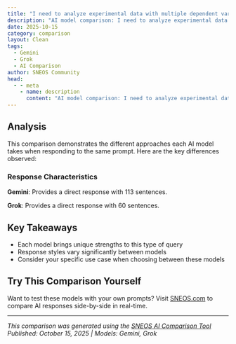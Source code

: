 ```yaml
---
title: "I need to analyze experimental data with multiple dependent variables (MANOVA). Help me: 1) Understand when MANOVA is appropriate vs multiple ANOVAs"
description: "AI model comparison: I need to analyze experimental data with multiple dependent variables (MANOVA). Help me: 1) Understa..."
date: 2025-10-15
category: comparison
layout: Clean
tags:
  - Gemini
  - Grok
  - AI Comparison
author: SNEOS Community
head:
  - - meta
    - name: description
      content: "AI model comparison: I need to analyze experimental data with multiple dependent variables (MANOVA). Help me: 1) Understand when MANOVA is ap..."
---
```


<ChatComparison
  title="I need to analyze experimental data with multiple dependent variables (MANOVA). Help me: 1) Understand when MANOVA is appropriate vs multiple ANOVAs"
  prompt="I need to analyze experimental data with multiple dependent variables (MANOVA). Help me: 1) Understand when MANOVA is appropriate vs multiple ANOVAs"
  :responses='{"Gemini": "You\u0027re asking a fundamental and crucial question when dealing with multiple dependent variables! The choice between MANOVA and multiple ANOVAs significantly impacts your statistical inferences and the validity of your conclusions.\n\nLet\u0027s break it down.\n\n---\n\n## 1. MANOVA vs. Multiple ANOVAs: When to Use Which\n\nThe core difference lies in how they handle the relationships *among* your dependent variables (DVs).\n\n### The Problem with Multiple ANOVAs\n\nImagine you have an independent variable (IV) and three dependent variables (DV1, DV2, DV3). If you run three separate ANOVAs (one for IV vs. DV1, one for IV vs. DV2, and one for IV vs. DV3), you encounter a few key issues:\n\n1.  **Inflated Type I Error Rate (Family-Wise Error Rate):** This is the biggest statistical problem.\n    *   For *each* individual ANOVA, you set an alpha level (e.g., $\\alpha = 0.05$). This means there\u0027s a 5% chance of incorrectly rejecting the null hypothesis (finding a significant effect when there isn\u0027t one).\n    *   When you run multiple tests on the same data set, the probability of making *at least one* Type I error across all tests increases dramatically.\n    *   **Example:** If you run 3 independent ANOVAs, and each has a 5% chance of Type I error, your family-wise error rate could be approximately $1 - (1 - \\alpha)^k$, where k is the number of tests. For 3 tests at $\\alpha=0.05$, this is $1 - (0.95)^3 \\approx 1 - 0.857 = 0.143$, or about 14.3%! If you run 10 tests, it jumps to over 40%. This means you\u0027re much more likely to find a \u0022significant\u0022 result purely by chance.\n\n2.  **Ignores Intercorrelations Among DVs:** Separate ANOVAs treat each DV in isolation. However, in most real-world scenarios, if you\u0027re measuring multiple DVs in the same experiment, they are likely to be related or correlated (e.g., different measures of performance, different physiological responses to a stimulus). Multiple ANOVAs fail to account for these relationships, potentially missing a more complex, \u0022multivariate\u0022 effect of your IV on the *combination* of DVs.\n\n3.  **Loss of Power for Multivariate Effects:** An IV might have a subtle but consistent effect across *several* DVs that, when considered together, forms a significant pattern, even if the effect on any single DV isn\u0027t strong enough to be detected individually. Multiple ANOVAs won\u0027t detect this combined effect.\n\n### What MANOVA Does\n\n**Multivariate Analysis of Variance (MANOVA)** addresses these issues by:\n\n1.  **Testing the Combined Effect:** Instead of analyzing each DV separately, MANOVA tests whether your independent variables (IVs) have a statistically significant effect on a *linear combination* of your dependent variables. It creates a new composite variable that optimally differentiates the groups (or shows the strongest relationship with the IVs).\n    *   Think of it like drawing an ellipse or cloud of data points for each group in a multi-dimensional space (one dimension per DV). MANOVA asks: \u0022Are these clouds of data significantly separated or different?\u0022\n\n2.  **Controlling Type I Error Rate:** By performing a single, overall multivariate test, MANOVA maintains the family-wise Type I error rate at your chosen alpha level (e.g., 0.05) for the *entire set* of DVs. If this overall test is significant, *then* you can proceed to examine individual DVs.\n\n3.  **Accounting for Intercorrelations:** MANOVA explicitly considers the correlations among your DVs. This is its most powerful feature. It understands that DV1, DV2, and DV3 aren\u0027t just separate entities but form a system of responses.\n\n### When is MANOVA Appropriate? (Go MANOVA!)\n\nYou should consider MANOVA when:\n\n1.  **You have Multiple DVs that are Conceptually Related or Expected to be Correlated:**\n    *   **Example 1:** Studying the effect of a new drug on blood pressure, heart rate, and cholesterol levels. These physiological measures are likely to be correlated.\n    *   **Example 2:** Investigating a new teaching method\u0027s impact on test scores, homework completion rates, and classroom participation. These are all facets of academic performance.\n    *   **Example 3:** Examining the effect of different types of therapy on measures of depression, anxiety, and social functioning.\n    *   *The key here is that you\u0027re interested in the IV\u0027s effect on the **overall pattern** of responses across these DVs.*\n\n2.  **You want to Control the Family-Wise Type I Error Rate:** Your primary goal is to make a single, statistically sound statement about whether your IVs affect *any* of your DVs, taken together.\n\n3.  **You suspect the IV\u0027s effect is Multivariate:** The IV might not have a strong effect on any single DV in isolation, but it creates a significant pattern or shift across the DVs when considered simultaneously.\n\n4.  **You have a Sufficient Sample Size:** MANOVA can be sensitive to small sample sizes, especially with many DVs. A common rule of thumb is that your sample size in the smallest group should be greater than the number of DVs.\n\n### When are Multiple ANOVAs (or other univariate tests) Appropriate? (Stay Univariate!)\n\nYou might stick with multiple univariate ANOVAs (or other tests like t-tests) when:\n\n1.  **Your DVs are Truly Independent and Conceptually Unrelated:**\n    *   **Example:** You measure the effect of a new diet on weight loss AND also on hair growth. While both are physiological outcomes, they might not be directly related in a way that suggests a combined \u0022body health\u0022 measure in the context of this diet. Your research questions are truly distinct: \u0022Does the diet affect weight loss?\u0022 and \u0022Does the diet affect hair growth?\u0022\n    *   *Here, you\u0027re *not* interested in an overall pattern, but specific effects on specific, isolated outcomes.*\n\n2.  **Your Primary Research Questions Focus on Individual DVs:** You have distinct, *a priori* hypotheses for each DV, and you\u0027re not interested in an overall multivariate effect.\n    *   Even in this case, you **MUST** apply adjustments to your alpha level for each individual test to control the family-wise error rate (e.g., Bonferroni correction, Holm\u0027s sequential Bonferroni, FDR correction). Without such adjustments, your conclusions will be highly susceptible to Type I error.\n\n3.  **MANOVA Assumptions are Severely Violated and Cannot Be Met:** MANOVA has stricter assumptions than ANOVA (e.g., multivariate normality, homogeneity of variance-covariance matrices). If these are violated beyond repair (e.g., through transformations), and your sample size is too small for robustness, you might be forced to use univariate tests. However, this is usually a last resort, and you still need to address the Type I error problem.\n\n4.  **Simplicity of Interpretation is Paramount:** Univariate ANOVA results are generally easier to interpret directly than MANOVA results, which often require follow-up analyses (see below).\n\n### Workflow with MANOVA\n\nIf you choose MANOVA, here\u0027s a typical workflow:\n\n1.  **Check Assumptions:** Ensure your data meets MANOVA assumptions (multivariate normality, homogeneity of variance-covariance matrices, absence of multicollinearity among DVs, independence of observations).\n2.  **Run MANOVA:** Perform the overall MANOVA test.\n3.  **Interpret Overall MANOVA Result:**\n    *   **If the overall MANOVA is NOT significant:** Generally, you stop here. You conclude that your IVs do not have a significant effect on the *combination* of your DVs. You should generally *not* proceed to run individual ANOVAs on each DV, as this would be \u0022fishing\u0022 for significance after the overall test indicated no effect (and reintroduce the Type I error problem).\n    *   **If the overall MANOVA IS significant:** This tells you that your IVs *do* have a significant effect on the linear combination of your DVs. Great! Now you know there\u0027s *something* going on.\n4.  **Follow-Up Analyses (Post-Hoc Tests):** Since MANOVA only tells you *that* there\u0027s an effect on the combined DVs, but not *which* DVs are affected or *how*, you need further steps:\n    *   **Univariate ANOVAs with Alpha Adjustment:** Run separate ANOVAs for each DV, but **adjust your alpha level** (e.g., using Bonferroni correction: $\\alpha_{new} = \\alpha_{original} / \\text{number of DVs}$). This helps control Type I error for these follow-up tests.\n    *   **Discriminant Function Analysis (DFA):** This statistical technique can help you understand *how* the DVs contribute to the significant multivariate difference, showing which DVs (or combinations of DVs) best differentiate your groups.\n    *   **Planned Comparisons:** If you have specific *a priori* hypotheses about which DVs are affected, you might proceed directly to these specific univariate tests (again, with appropriate alpha adjustment).\n\n---\n\n**In summary:**\n\n*   **Choose MANOVA** when your multiple DVs are conceptually related, potentially correlated, and you want to control the overall Type I error rate while examining the effect of your IVs on the *system* of DVs.\n*   **Choose Multiple ANOVAs (with alpha adjustment!)** only when your DVs are truly independent, conceptually distinct, and your research questions are strictly about individual effects, or if MANOVA assumptions cannot be met.\n\nMANOVA is generally the preferred approach when you have multiple, related DVs because it provides a more robust and statistically sound test of your independent variable\u0027s effect.", "Grok": "### Understanding MANOVA vs. Multiple ANOVAs\n\nMANOVA (Multivariate Analysis of Variance) is a statistical technique used to test for differences between groups across *multiple* dependent variables (DVs) simultaneously, while controlling for the correlations between those DVs. It\u0027s an extension of ANOVA (Analysis of Variance), which handles a single DV. Below, I\u0027ll explain when each is appropriate, with key considerations for your experimental data analysis.\n\n#### When to Use MANOVA\nMANOVA is ideal when:\n- **You have multiple correlated dependent variables**: If your DVs measure related aspects of the same underlying construct (e.g., in a psychology experiment, measuring both anxiety levels and heart rate as outcomes of a stress treatment), MANOVA accounts for their intercorrelations. This provides a more holistic test of group differences, reducing the risk of inflated errors.\n- **You\u0027re testing multivariate hypotheses**: You want to know if an independent variable (e.g., treatment group) affects the *overall pattern* of DVs, not just individually. For example, in an agricultural experiment with crop yield, plant height, and nutrient uptake as DVs, MANOVA checks if fertilizers impact the combined outcomes.\n- **Sample size and power considerations**: You have sufficient data (typically n \u003E 30-50 per group, depending on the number of DVs) to handle the multivariate complexity. It also helps when DVs violate univariate ANOVA assumptions (e.g., non-normality) but the multivariate setup meets them.\n- **Follow-up if significant**: If MANOVA is significant, you can run univariate ANOVAs on individual DVs (with adjustments like Bonferroni) to pinpoint which ones differ.\n\n**Advantages over multiple ANOVAs**:\n- Controls Type I error (false positives) across the entire set of DVs, as it doesn\u0027t treat them independently.\n- More statistical power and efficiency when DVs are correlated.\n- Provides multivariate effect sizes (e.g., Pillai\u0027s trace, Wilks\u0027 lambda) for a broader view of group differences.\n\n**Limitations**:\n- Requires larger sample sizes than univariate ANOVA due to estimating more parameters.\n- Assumptions include multivariate normality, homogeneity of variance-covariance matrices (Box\u0027s M test), and linearity\u2014no major outliers.\n- Interpretation can be more complex; it\u0027s not always intuitive which DV drives the effect.\n\n#### When to Use Multiple ANOVAs Instead\nRunning separate ANOVAs on each DV is simpler and appropriate when:\n- **Dependent variables are independent or uncorrelated**: If your DVs don\u0027t share much variance (e.g., analyzing sales revenue and customer satisfaction separately in a business experiment, with low correlation), multiple ANOVAs avoid overcomplicating things. MANOVA assumes and leverages correlations\u2014if they\u0027re weak, it offers little benefit.\n- **Focus on individual effects**: You\u0027re primarily interested in how groups differ on *each* DV separately, without needing a joint test. For instance, in a medical trial testing a drug\u0027s effect on blood pressure *and* cholesterol, if they\u0027re unrelated outcomes, separate ANOVAs suffice.\n- **Small sample sizes or violations of MANOVA assumptions**: If your data doesn\u0027t meet MANOVA requirements (e.g., small n or heterogeneous covariances), univariate ANOVAs are more robust and easier to apply corrections for multiple testing (e.g., Holm-Bonferroni to control family-wise error rate at \u03B1 = 0.05).\n- **Exploratory analysis**: Early stages where you want quick insights per variable before deciding on a multivariate approach.\n\n**Disadvantages of multiple ANOVAs**:\n- Inflates Type I error rate: With k DVs at \u03B1 = 0.05, your overall error rate could approach 1 - (1-0.05)^k (e.g., ~14% for 3 DVs without correction), leading to spurious findings.\n- Ignores correlations, potentially missing how DVs interact under group effects.\n- Less power for detecting subtle multivariate patterns.\n\n#### Key Decision Factors for Your Data\n- **Check correlations first**: Compute Pearson correlations or a correlation matrix between DVs. If r \u003E 0.3-0.5 for most pairs, lean toward MANOVA.\n- **Number of DVs**: MANOVA shines with 2-5 DVs; beyond that, dimensionality issues arise (use techniques like PCA to reduce variables).\n- **Experimental design**: Ensure balanced groups and random assignment. For repeated-measures or covariates, consider extensions like MANCOVA.\n- **Software implementation**: In R, use \u0060manova()\u0060 from base stats; in Python, \u0060statsmodels\u0060 or \u0060pingouin\u0060; in SPSS, the GLM module. Always test assumptions (e.g., via \u0060boxM()\u0060 in R).\n\nFor your specific data, if you share more details (e.g., number of DVs, sample size, correlations), I can refine this advice. If you need code examples or help with assumptions, let me know!"}' published-date="{DateTime.UtcNow:HH:mm}"
/>

## Analysis

This comparison demonstrates the different approaches each AI model takes when responding to the same prompt. Here are the key differences observed:

### Response Characteristics

**Gemini**: Provides a direct response with 113 sentences. 

**Grok**: Provides a direct response with 60 sentences. 

## Key Takeaways

- Each model brings unique strengths to this type of query
- Response styles vary significantly between models
- Consider your specific use case when choosing between these models

## Try This Comparison Yourself

Want to test these models with your own prompts? Visit [SNEOS.com](https://sneos.com) to compare AI responses side-by-side in real-time.

---

*This comparison was generated using the [SNEOS AI Comparison Tool](https://sneos.com)*
*Published: October 15, 2025 | Models: Gemini, Grok*
